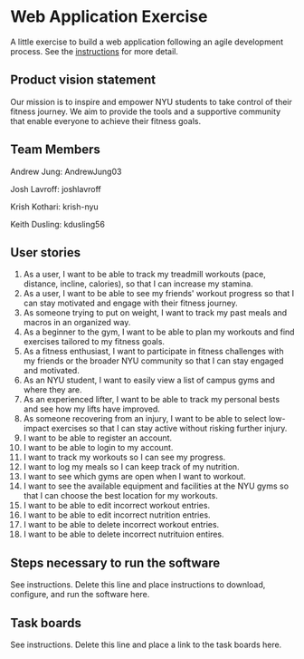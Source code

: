 # Web Application Exercise

A little exercise to build a web application following an agile development process. See the [instructions](instructions.md) for more detail.

## Product vision statement
Our mission is to inspire and empower NYU students to take control of their fitness journey. We aim to provide the tools and a supportive community that enable everyone to achieve their fitness goals.

## Team Members
Andrew Jung: AndrewJung03  

Josh Lavroff: joshlavroff

Krish Kothari: krish-nyu

Keith Dusling: kdusling56


## User stories
1. As a user, I want to be able to track my treadmill workouts (pace, distance, incline, calories), so that I can increase my stamina.  
2. As a user, I want to be able to see my friends' workout progress so that I can stay motivated and engage with their fitness journey.  
3. As someone trying to put on weight, I want to track my past meals and macros in an organized way.
4. As a beginner to the gym, I want to be able to plan my workouts and find exercises tailored to my fitness goals.
5. As a fitness enthusiast, I want to participate in fitness challenges with my friends or the broader NYU community so that I can stay engaged and motivated.
6. As an NYU student, I want to easily view a list of campus gyms and where they are.
7. As an experienced lifter, I want to be able to track my personal bests and see how my lifts have improved.
8. As someone recovering from an injury, I want to be able to select low-impact exercises so that I can stay active without risking further injury.
9. I want to be able to register an account.
10. I want to be able to login to my account.
11. I want to track my workouts so I can see my progress.
12. I want to log my meals so I can keep track of my nutrition.
13. I want to see which gyms are open when I want to workout.
14. I want to see the available equipment and facilities at the NYU gyms so that I can choose the best location for my workouts.
15. I want to be able to edit incorrect workout entries.
16. I want to be able to edit incorrect nutrition entries.
17. I want to be able to delete incorrect workout entries.
18. I want to be able to delete incorrect nutrituion entires.

## Steps necessary to run the software

See instructions. Delete this line and place instructions to download, configure, and run the software here.

## Task boards

See instructions. Delete this line and place a link to the task boards here.
